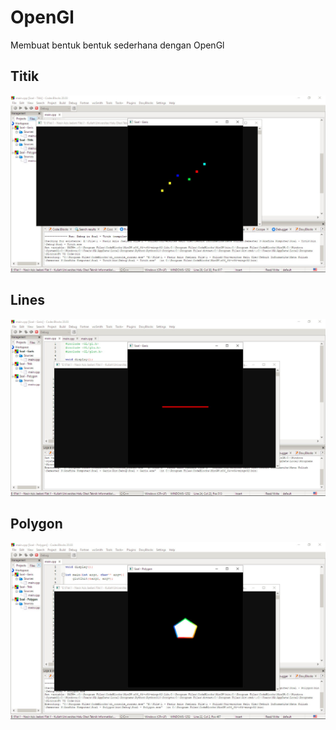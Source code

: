 
# OpenGl

Membuat bentuk bentuk sederhana dengan OpenGl

## Titik
![Titik](https://github.com/asmindev/simple-opengl/blob/main/images/point.jpg?raw=true)

## Lines
![Lines](https://github.com/asmindev/simple-opengl/blob/main/images/lines.jpg?raw=true)

## Polygon
![Polygon](https://github.com/asmindev/simple-opengl/blob/main/images/polygon.jpg?raw=true)

